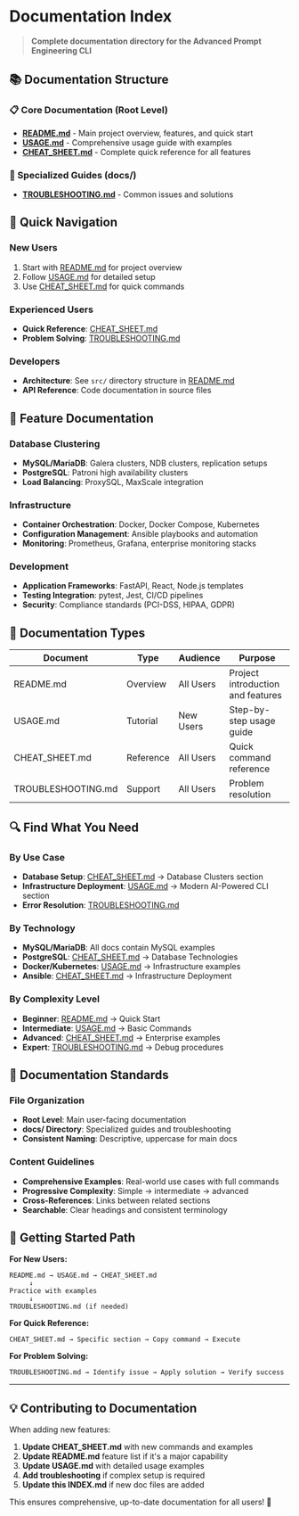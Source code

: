 # Documentation Index

> **Complete documentation directory for the Advanced Prompt Engineering CLI**

## 📚 Documentation Structure

### 📋 Core Documentation (Root Level)
- **[README.md](../README.md)** - Main project overview, features, and quick start
- **[USAGE.md](../USAGE.md)** - Comprehensive usage guide with examples
- **[CHEAT_SHEET.md](../CHEAT_SHEET.md)** - Complete quick reference for all features

### 🔧 Specialized Guides (docs/)
- **[TROUBLESHOOTING.md](TROUBLESHOOTING.md)** - Common issues and solutions

## 🎯 Quick Navigation

### New Users
1. Start with [README.md](../README.md) for project overview
2. Follow [USAGE.md](../USAGE.md) for detailed setup
3. Use [CHEAT_SHEET.md](../CHEAT_SHEET.md) for quick commands

### Experienced Users
- **Quick Reference**: [CHEAT_SHEET.md](../CHEAT_SHEET.md)
- **Problem Solving**: [TROUBLESHOOTING.md](TROUBLESHOOTING.md)

### Developers
- **Architecture**: See `src/` directory structure in [README.md](../README.md)
- **API Reference**: Code documentation in source files

## 🚀 Feature Documentation

### Database Clustering
- **MySQL/MariaDB**: Galera clusters, NDB clusters, replication setups
- **PostgreSQL**: Patroni high availability clusters
- **Load Balancing**: ProxySQL, MaxScale integration

### Infrastructure
- **Container Orchestration**: Docker, Docker Compose, Kubernetes
- **Configuration Management**: Ansible playbooks and automation
- **Monitoring**: Prometheus, Grafana, enterprise monitoring stacks

### Development
- **Application Frameworks**: FastAPI, React, Node.js templates
- **Testing Integration**: pytest, Jest, CI/CD pipelines
- **Security**: Compliance standards (PCI-DSS, HIPAA, GDPR)

## 📖 Documentation Types

| Document | Type | Audience | Purpose |
|----------|------|----------|---------|
| README.md | Overview | All Users | Project introduction and features |
| USAGE.md | Tutorial | New Users | Step-by-step usage guide |
| CHEAT_SHEET.md | Reference | All Users | Quick command reference |
| TROUBLESHOOTING.md | Support | All Users | Problem resolution |

## 🔍 Find What You Need

### By Use Case
- **Database Setup**: [CHEAT_SHEET.md](../CHEAT_SHEET.md) → Database Clusters section
- **Infrastructure Deployment**: [USAGE.md](../USAGE.md) → Modern AI-Powered CLI section
- **Error Resolution**: [TROUBLESHOOTING.md](TROUBLESHOOTING.md)

### By Technology
- **MySQL/MariaDB**: All docs contain MySQL examples
- **PostgreSQL**: [CHEAT_SHEET.md](../CHEAT_SHEET.md) → Database Technologies
- **Docker/Kubernetes**: [USAGE.md](../USAGE.md) → Infrastructure examples
- **Ansible**: [CHEAT_SHEET.md](../CHEAT_SHEET.md) → Infrastructure Deployment

### By Complexity Level
- **Beginner**: [README.md](../README.md) → Quick Start
- **Intermediate**: [USAGE.md](../USAGE.md) → Basic Commands
- **Advanced**: [CHEAT_SHEET.md](../CHEAT_SHEET.md) → Enterprise examples
- **Expert**: [TROUBLESHOOTING.md](TROUBLESHOOTING.md) → Debug procedures

## 📝 Documentation Standards

### File Organization
- **Root Level**: Main user-facing documentation
- **docs/ Directory**: Specialized guides and troubleshooting
- **Consistent Naming**: Descriptive, uppercase for main docs

### Content Guidelines
- **Comprehensive Examples**: Real-world use cases with full commands
- **Progressive Complexity**: Simple → intermediate → advanced
- **Cross-References**: Links between related sections
- **Searchable**: Clear headings and consistent terminology

## 🚀 Getting Started Path

**For New Users:**
```
README.md → USAGE.md → CHEAT_SHEET.md
     ↓
Practice with examples
     ↓
TROUBLESHOOTING.md (if needed)
```

**For Quick Reference:**
```
CHEAT_SHEET.md → Specific section → Copy command → Execute
```

**For Problem Solving:**
```
TROUBLESHOOTING.md → Identify issue → Apply solution → Verify success
```

---

## 💡 Contributing to Documentation

When adding new features:
1. **Update CHEAT_SHEET.md** with new commands and examples
2. **Update README.md** feature list if it's a major capability
3. **Update USAGE.md** with detailed usage examples
4. **Add troubleshooting** if complex setup is required
5. **Update this INDEX.md** if new doc files are added

This ensures comprehensive, up-to-date documentation for all users! 🎉